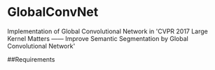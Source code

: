 # GlobalConvNet

Implementation of Global Convolutional Network in 'CVPR 2017 Large Kernel Matters —— Improve Semantic Segmentation by Global Convolutional Network'

##Requirements

